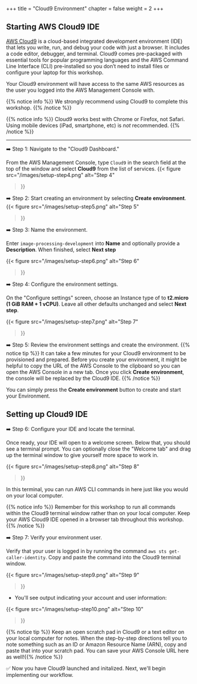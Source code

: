 +++
title = "Cloud9 Environment"
chapter = false
weight = 2
+++

## Starting AWS Cloud9 IDE

[AWS Cloud9](https://aws.amazon.com/cloud9) is a cloud-based integrated development environment (IDE) that lets you write, run, and debug your code with just a browser. It includes a code editor, debugger, and terminal. Cloud9 comes pre-packaged with essential tools for popular programming languages and the AWS Command Line Interface (CLI) pre-installed so you don’t need to install files or configure your laptop for this workshop.

Your Cloud9 environment will have access to the same AWS resources as the user you logged into the AWS Management Console with.

{{% notice info %}}
We strongly recommend using Cloud9 to complete this workshop.
{{% /notice %}}

{{% notice info %}}
Cloud9 works best with Chrome or Firefox, not Safari. Using mobile devices (iPad, smartphone, etc) is *not* recommended.
{{% /notice %}}

****

➡️ Step 1: Navigate to the "Cloud9 Dashboard."  

From the AWS Management Console, type `Cloud9` in the search field at the top of the window and select **Cloud9** from the list of services.
{{< figure
    src="/images/setup-step4.png"
    alt="Step 4"
>}}



➡️ Step 2: Start creating an environment by selecting **Create environment**.
{{< figure
    src="/images/setup-step5.png"
    alt="Step 5"
>}}

➡️ Step 3: Name the environment.

Enter `image-processing-development` into **Name** and optionally provide a **Description**. When finished, select **Next step**

{{< figure
    src="/images/setup-step6.png"
    alt="Step 6"
>}}

➡️ Step 4: Configure the environment settings.

On the "Configure settings" screen, choose an Instance type of to **t2.micro (1 GiB RAM + 1 vCPU)**. Leave all other defaults unchanged and select **Next step**.

{{< figure
    src="/images/setup-step7.png"
    alt="Step 7"
>}}

➡️ Step 5: Review the environment settings and create the environment.
{{% notice tip %}}
It can take a few minutes for your Cloud9 environment to be provisioned and prepared. Before you create your environment, it might be helpful to copy the URL of the AWS Console to the clipboard so you can open the AWS Console in a new tab. Once you click **Create environment**, the console will be replaced by the Cloud9 IDE.
{{% /notice %}}

You can simply press the **Create environment** button to create and start your Environment.

## Setting up Cloud9 IDE

➡️ Step 6: Configure your IDE and locate the terminal.

Once ready, your IDE will open to a welcome screen. Below that, you should see a terminal prompt. You can optionally close the "Welcome tab" and drag up the terminal window to give yourself more space to work in.

{{< figure
    src="/images/setup-step8.png"
    alt="Step 8"
>}}

In this terminal, you can run AWS CLI commands in here just like you would on your local computer.

{{% notice info %}}
Remember for this workshop to run all commands within the Cloud9 terminal window rather than on your local computer. Keep your AWS Cloud9 IDE opened in a browser tab throughout this workshop.
{{% /notice %}}

➡️ Step 7: Verify your environment user.

Verify that your user is logged in by running the command `aws sts get-caller-identity`. Copy and paste the command into the Cloud9 terminal window.

{{< figure
    src="/images/setup-step9.png"
    alt="Step 9"
>}}

- You'll see output indicating your account and user information:

{{< figure
    src="/images/setup-step10.png"
    alt="Step 10"
>}}

{{% notice tip %}}
Keep an open scratch pad in Cloud9 or a text editor on your local computer for notes. When the step-by-step directions tell you to note something such as an ID or Amazon Resource Name (ARN), copy and paste that into your scratch pad. You can save your AWS Console URL here as well!{{% /notice %}}

:white_check_mark: Now you have Cloud9 launched and initalized. Next, we'll begin implementing our workflow.
